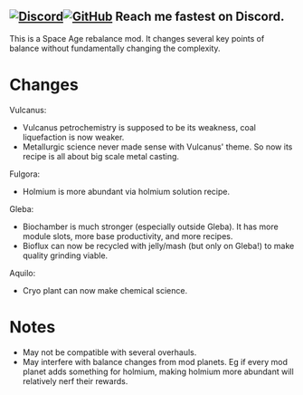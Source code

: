 [![Discord](https://img.shields.io/badge/Discord-%235865F2.svg?style=for-the-badge&logo=discord&logoColor=white)](https://discord.gg/CaDJzEj557)[![GitHub](https://img.shields.io/badge/github-%23121011.svg?style=for-the-badge&logo=github&logoColor=white)](https://github.com/LoupAndSnoop/rubia)
Reach me fastest on Discord.
---

This is a Space Age rebalance mod. It changes several key points of balance without fundamentally changing the complexity.

# Changes

Vulcanus:
- Vulcanus petrochemistry is supposed to be its weakness, coal liquefaction is now weaker.
- Metallurgic science never made sense with Vulcanus' theme. So now its recipe is all about big scale metal casting.

Fulgora:
- Holmium is more abundant via holmium solution recipe.

Gleba:
- Biochamber is much stronger (especially outside Gleba). It has more module slots, more base productivity, and more recipes.
- Bioflux can now be recycled with jelly/mash (but only on Gleba!) to make quality grinding viable. 

Aquilo:
- Cryo plant can now make chemical science.

# Notes

- May not be compatible with several overhauls.
- May interfere with balance changes from mod planets. Eg if every mod planet adds something for holmium, making holmium more abundant will relatively nerf their rewards.